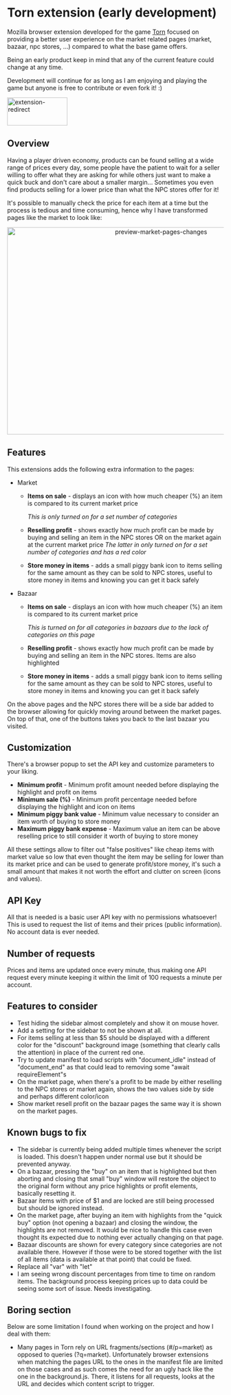 # Torn extension (early development)

Mozilla browser extension developed for the game [Torn](www.torn.com) focused on providing a better user experience on the market related pages (market, bazaar, npc stores, ...) compared to what the base game offers.

Being an early product keep in mind that any of the current feature could change at any time.

Development will continue for as long as I am enjoying and playing the game but anyone is free to contribute or even fork it! :)

<a target="_blank" href="https://addons.mozilla.org/en-US/firefox/addon/tornmarket/">
    <img src="https://blog.mozilla.org/addons/files/2020/04/get-the-addon-fx-apr-2020.svg" alt="extension-redirect" width="140" height="65" />
</a>

## Overview

Having a player driven economy, products can be found selling at a wide range of prices every day, some people have the patient to wait for a seller willing to offer what they are asking for while others just want to make a quick buck and don't care about a smaller margin... Sometimes you even find products selling for a lower price than what the NPC stores offer for it!

It's possible to manually check the price for each item at a time but the process is tedious and time consuming, hence why I have transformed pages like the market to look like:

<p align="center">
    <img src="https://user-images.githubusercontent.com/26963810/157340349-19d7a3bf-2f23-47ad-a9c0-627bf960d21e.png" alt="preview-market-pages-changes" width="700" height="481" />
</p>

## Features

This extensions adds the following extra information to the pages:
- Market
    - **Items on sale** - displays an icon with how much cheaper (%) an item is compared to its current market price

        *This is only turned on for a set number of categories*
    - **Reselling profit** - shows exactly how much profit can be made by buying and selling an item in the NPC stores OR on the market again at the current market price
    *The latter in only turned on for a set number of categories and has a red color*
    - **Store money in items** - adds a small piggy bank icon to items selling for the same amount as they can be sold to NPC stores, useful to store money in items and knowing you can get it back safely
- Bazaar
    - **Items on sale** - displays an icon with how much cheaper (%) an item is compared to its current market price
    
        *This is turned on for all categories in bazaars due to the lack of categories on this page*
    - **Reselling profit** - shows exactly how much profit can be made by buying and selling an item in the NPC stores. Items are also highlighted
    - **Store money in items** - adds a small piggy bank icon to items selling for the same amount as they can be sold to NPC stores, useful to store money in items and knowing you can get it back safely

On the above pages and the NPC stores there will be a side bar added to the browser allowing for quickly moving around between the market pages. On top of that, one of the buttons takes you back to the last bazaar you visited.

## Customization
There's a browser popup to set the API key and customize parameters to your liking.
- **Minimum profit** - Minimum profit amount needed before displaying the highlight and profit on items
- **Minimum sale (%)** - Minimum profit percentage needed before displaying the highlight and icon on items
- **Minimum piggy bank value** - Minimum value necessary to consider an item worth of buying to store money
- **Maximum piggy bank expense** - Maximum value an item can be above reselling price to still consider it worth of buying to store money

All these settings allow to filter out "false positives" like cheap items with market value so low that even thought the item may be selling for lower than its market price and can be used to generate profit/store money, it's such a small amount that makes it not worth the effort and clutter on screen (icons and values).

## API Key
All that is needed is a basic user API key with no permissions whatsoever! This is used to request the list of items and their prices (public information). No account data is ever needed.

## Number of requests
Prices and items are updated once every minute, thus making one API request every minute keeping it within the limit of 100 requests a minute per account.

## Features to consider
- Test hiding the sidebar almost completely and show it on mouse hover.
- Add a setting for the sidebar to not be shown at all.
- For items selling at less than $5 should be displayed with a different color for the "discount" background image (something that clearly calls the attention) in place of the current red one.
- Try to update manifest to load scripts with "document_idle" instead of "document_end" as that could lead to removing some "await requireElement"s
- On the market page, when there's a profit to be made by either reselling to the NPC stores or market again, shows the two values side by side and perhaps different color/icon
- Show market resell profit on the bazaar pages the same way it is shown on the market pages.

## Known bugs to fix
- The sidebar is currently being added multiple times whenever the script is loaded. This doesn't happen under normal use but it should be prevented anyway.
- On a bazaar, pressing the "buy" on an item that is highlighted but then aborting and closing that small "buy" window will restore the object to the original form without any price highlights or profit elements, basically resetting it.
- Bazaar items with price of $1 and are locked are still being processed but should be ignored instead.
- On the market page, after buying an item with highlights from the "quick buy" option (not opening a bazaar) and closing the window, the highlights are not removed.
It would be nice to handle this case even thought its expected due to nothing ever actually changing on that page.
- Bazaar discounts are shown for every category since categories are not available there. However if those were to be stored together with the list of all items (data is available at that point) that could be fixed.
- Replace all "var" with "let"
- I am seeing wrong discount percentages from time to time on random items. The background process keeping prices up to data could be seeing some sort of issue. Needs investigating.

## Boring section
Below are some limitation I found when working on the project and how I deal with them:
- Many pages in Torn rely on URL fragments/sections (#/p=market) as opposed to queries (?q=market). Unfortunately browser extensions when matching the pages URL to the ones in the manifest file are limited on those cases and as such comes the need for an ugly hack like the one in the background.js.
There, it listens for all requests, looks at the URL and decides which content script to trigger.
